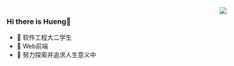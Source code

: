 <img align='right' src='https://github-readme-stats.vercel.app/api?username=jamond-x&theme=radical&count_private=true)'>

 ### Hi there is Hueng👋
 - 🔭 软件工程大二学生
 - 🌱 Web前端
 - :running:  努力探索并追求人生意义中

<!--
**jamond-x/jamond-x** is a ✨ _special_ ✨ repository because its `README.md` (this file) appears on your GitHub profile.

Here are some ideas to get you started:

- 🔭 I’m currently working on ...
- 🌱 I’m currently learning ...
- 👯 I’m looking to collaborate on ...
- 🤔 I’m looking for help with ...
- 💬 Ask me about ...
- 📫 How to reach me: ...
- 😄 Pronouns: ...
- ⚡ Fun fact: ...
-->

